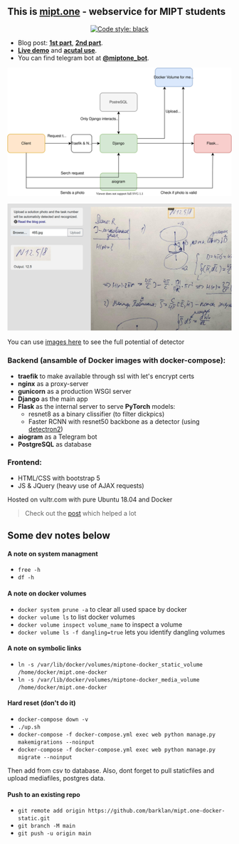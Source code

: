 ## This is [**mipt.one**](https://mipt.one/) - webservice for MIPT students

<p align="center">
<a href="https://github.com/psf/black"><img alt="Code style: black" src="https://img.shields.io/badge/code%20style-black-000000.svg"></a>
</p>

- Blog post: **[1st part](https://barklan.github.io/2021/01/20/detectron2-train/)**, **[2nd part](https://barklan.github.io/2021/01/22/deploying-dl-models/)**. 
- **[Live demo](https://mipt.one/detection/)** and **[acutal use](https://mipt.one/physics/)**.
- You can find telegram bot at **[@miptone_bot](https://t.me/miptone_bot)**.

![schema](readme_img/dl_deployment.svg)

![demo](readme_img/demo.jpg)

You can use [images here]() to see the full potential of detector

### Backend (ansamble of Docker images with docker-compose):
 - **traefik** to make available through ssl with let's encrypt certs
 - **nginx** as a proxy-server
 - **gunicorn** as a production WSGI server
 - **Django** as the main app
 - **Flask** as the internal server to serve **PyTorch** models:
    - resnet8 as a binary clissifier (to filter dickpics)
    - Faster RCNN with resnet50 backbone as a detector (using [detectron2](https://github.com/facebookresearch/detectron2))
 - **aiogram** as a Telegram bot
 - **PostgreSQL** as database
 
### Frontend:
 - HTML/CSS with bootstrap 5
 - JS & JQuery (heavy use of AJAX requests)

Hosted on vultr.com with pure Ubuntu 18.04 and Docker

> Check out the [post](https://testdriven.io/dockerizing-django-with-postgres-gunicorn-and-nginx) which helped a lot

## Some dev notes below

#### A note on system managment

- `free -h`
- `df -h`

#### A note on docker volumes

- `docker system prune -a` to clear all used space by docker
- `docker volume ls` to list docker volumes
- `docker volume inspect volume_name` to inspect a volume
- `docker volume ls -f dangling=true` lets you identify dangling volumes

#### A note on symbolic links

- `ln -s /var/lib/docker/volumes/miptone-docker_static_volume /home/docker/mipt.one-docker`
- `ln -s /var/lib/docker/volumes/miptone-docker_media_volume /home/docker/mipt.one-docker`

#### Hard reset (don't do it)

- `docker-compose down -v`
- `./up.sh`
- `docker-compose -f docker-compose.yml exec web python manage.py makemigrations --noinput`
- `docker-compose -f docker-compose.yml exec web python manage.py migrate --noinput`

Then add from csv to database. Also, dont forget to pull staticfiles and upload mediafiles, postgres data.

#### Push to an existing repo

- `git remote add origin https://github.com/barklan/mipt.one-docker-static.git`
- `git branch -M main`
- `git push -u origin main`


